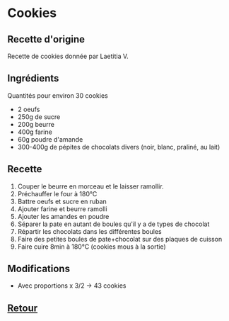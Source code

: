 # Cookies
## Recette d'origine
Recette de cookies donnée par Laetitia V.

## Ingrédients
Quantités pour environ 30 cookies
- 2 oeufs
- 250g de sucre
- 200g beurre
- 400g farine
- 60g poudre d'amande
- 300-400g de pépites de chocolats divers (noir, blanc, praliné, au lait)


## Recette
1. Couper le beurre en morceau et le laisser ramollir.
2. Préchauffer le four à 180°C
3. Battre oeufs et sucre en ruban
4. Ajouter farine et beurre ramolli
5. Ajouter les amandes en poudre
6. Séparer la pate en autant de boules qu'il y a de types de chocolat
7. Répartir les chocolats dans les différentes boules
8. Faire des petites boules de pate+chocolat sur des plaques de cuisson
9. Faire cuire 8min à 180°C (cookies mous à la sortie)

## Modifications
- Avec proportions x 3/2 -> 43 cookies


## [Retour](./)
